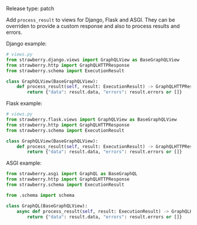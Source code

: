 Release type: patch

Add `process_result` to views for Django, Flask and ASGI. They can be overriden
to provide a custom response and also to process results and errors.

Django example:

```python
# views.py
from strawberry.django.views import GraphQLView as BaseGraphQLView
from strawberry.http import GraphQLHTTPResponse
from strawberry.schema import ExecutionResult

class GraphQLView(BaseGraphQLView):
    def process_result(self, result: ExecutionResult) -> GraphQLHTTPResponse:
        return {"data": result.data, "errors": result.errors or []}

```

Flask example:

```python
# views.py
from strawberry.flask.views import GraphQLView as BaseGraphQLView
from strawberry.http import GraphQLHTTPResponse
from strawberry.schema import ExecutionResult

class GraphQLView(BaseGraphQLView):
    def process_result(self, result: ExecutionResult) -> GraphQLHTTPResponse:
        return {"data": result.data, "errors": result.errors or []}

```

ASGI example:

```python
from strawberry.asgi import GraphQL as BaseGraphQL
from strawberry.http import GraphQLHTTPResponse
from strawberry.schema import ExecutionResult

from .schema import schema

class GraphQL(BaseGraphQLView):
    async def process_result(self, result: ExecutionResult) -> GraphQLHTTPResponse:
        return {"data": result.data, "errors": result.errors or []}

```
